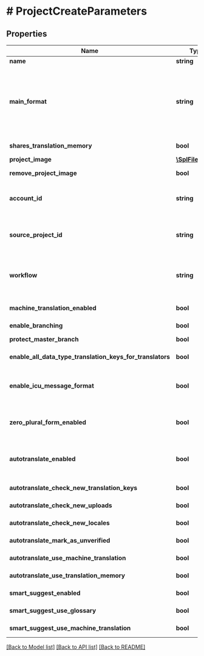 # # ProjectCreateParameters

## Properties

Name | Type | Description | Notes
------------ | ------------- | ------------- | -------------
**name** | **string** | Name of the project | [optional] 
**main_format** | **string** | Main file format specified by its API Extension name. Used for locale downloads if no format is specified. For API Extension names of available file formats see &lt;a href&#x3D;\&quot;https://support.phrase.com/hc/en-us/sections/6111343326364\&quot;&gt;Format Guide&lt;/a&gt; or our &lt;a href&#x3D;\&quot;#formats\&quot;&gt;Formats API Endpoint&lt;/a&gt;. | [optional] 
**shares_translation_memory** | **bool** | Indicates whether the project should share the account&#39;s translation memory | [optional] 
**project_image** | [**\SplFileObject**](\SplFileObject.md) | Image to identify the project | [optional] 
**remove_project_image** | **bool** | Indicates whether the project image should be deleted. | [optional] 
**account_id** | **string** | Account ID to specify the actual account the project should be created in. Required if the requesting user is a member of multiple accounts. | [optional] 
**source_project_id** | **string** | When a source project ID is given, a clone of that project will be created, including all locales, keys and translations as well as the main project settings if they are not defined otherwise through the params. | [optional] 
**workflow** | **string** | (Optional) Review Workflow. \&quot;simple\&quot; / \&quot;review\&quot;. &lt;a href&#x3D;\&quot;https://support.phrase.com/hc/en-us/articles/5784094755484\&quot;&gt;Read more&lt;/a&gt; | [optional] 
**machine_translation_enabled** | **bool** | (Optional) Enable machine translation support in the project. Required for Autopilot and Smart Suggest | [optional] 
**enable_branching** | **bool** | (Optional) Enable branching in the project | [optional] 
**protect_master_branch** | **bool** | (Optional) Protect the master branch in project where branching is enabled | [optional] 
**enable_all_data_type_translation_keys_for_translators** | **bool** | (Optional) Otherwise, translators are not allowed to edit translations other than strings | [optional] 
**enable_icu_message_format** | **bool** | (Optional) We can validate and highlight your ICU messages. &lt;a href&#x3D;\&quot;https://support.phrase.com/hc/en-us/articles/5822319545116\&quot;&gt;Read more&lt;/a&gt; | [optional] 
**zero_plural_form_enabled** | **bool** | (Optional) Displays the input fields for the &#39;ZERO&#39; plural form for every key as well although only some languages require the &#39;ZERO&#39; explicitly. | [optional] 
**autotranslate_enabled** | **bool** | (Optional) Autopilot, requires machine_translation_enabled. &lt;a href&#x3D;\&quot;https://support.phrase.com/hc/en-us/articles/5822187934364\&quot;&gt;Read more&lt;/a&gt; | [optional] 
**autotranslate_check_new_translation_keys** | **bool** | (Optional) Requires autotranslate_enabled to be true | [optional] 
**autotranslate_check_new_uploads** | **bool** | (Optional) Requires autotranslate_enabled to be true | [optional] 
**autotranslate_check_new_locales** | **bool** | (Optional) Requires autotranslate_enabled to be true | [optional] 
**autotranslate_mark_as_unverified** | **bool** | (Optional) Requires autotranslate_enabled to be true | [optional] 
**autotranslate_use_machine_translation** | **bool** | (Optional) Requires autotranslate_enabled to be true | [optional] 
**autotranslate_use_translation_memory** | **bool** | (Optional) Requires autotranslate_enabled to be true | [optional] 
**smart_suggest_enabled** | **bool** | (Optional) Smart Suggest, requires machine_translation_enabled | [optional] 
**smart_suggest_use_glossary** | **bool** | (Optional) Requires smart_suggest_enabled to be true | [optional] 
**smart_suggest_use_machine_translation** | **bool** | (Optional) Requires smart_suggest_enabled to be true | [optional] 

[[Back to Model list]](../../README.md#documentation-for-models) [[Back to API list]](../../README.md#documentation-for-api-endpoints) [[Back to README]](../../README.md)


